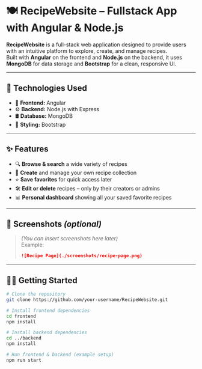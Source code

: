 # 🍽️ RecipeWebsite – Fullstack App with Angular & Node.js

**RecipeWebsite** is a full-stack web application designed to provide users with an intuitive platform to explore, create, and manage recipes.  
Built with **Angular** on the frontend and **Node.js** on the backend, it uses **MongoDB** for data storage and **Bootstrap** for a clean, responsive UI.

---

## 🚀 Technologies Used

- 🎯 **Frontend:** Angular  
- ⚙️ **Backend:** Node.js with Express  
- 🛢️ **Database:** MongoDB  
- 🎨 **Styling:** Bootstrap

---

## ✨ Features

- 🔍 **Browse & search** a wide variety of recipes  
- 📝 **Create** and manage your own recipe collection  
- ⭐ **Save favorites** for quick access later  
- 🛠️ **Edit or delete** recipes – only by their creators or admins  
- 📊 **Personal dashboard** showing all your saved favorite recipes

---

## 📸 Screenshots *(optional)*

> *(You can insert screenshots here later)*  
> Example:
> ```markdown
> ![Recipe Page](./screenshots/recipe-page.png)
> ```

---

## 🧑‍💻 Getting Started

```bash
# Clone the repository
git clone https://github.com/your-username/RecipeWebsite.git

# Install frontend dependencies
cd frontend
npm install

# Install backend dependencies
cd ../backend
npm install

# Run frontend & backend (example setup)
npm run start
